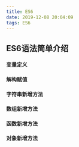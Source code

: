 ```yaml
---
title: ES6
date: 2019-12-08 20:04:09
tags: ES6
---
```


## ES6语法简单介绍

#### 变量定义

#### 解构赋值

#### 字符串新增方法

#### 数组新增方法

#### 函数新增方法

#### 对象新增方法